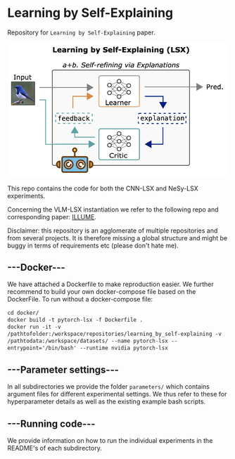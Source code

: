 # Learning by Self-Explaining
Repository for ```Learning by Self-Explaining``` paper.

![Learning by Self-Explaining (LSX)](figures/main_fig.png "Learning by Self-Explaining")

This repo contains the code for both the CNN-LSX and NeSy-LSX experiments.

Concerning the VLM-LSX instantiation we refer to the following repo and corresponding paper: [ILLUME](https://github.com/ml-research/ILLUME).

Disclaimer: this repository is an agglomerate of multiple repositories and from several projects. 
It is therefore missing a global structure and might be buggy in terms of requirements etc (please don't hate me). 

## ---Docker---
We have attached a Dockerfile to make reproduction easier. We further recommend to build your own docker-compose file 
based on the DockerFile. To run without a docker-compose file:
```
cd docker/
docker build -t pytorch-lsx -f Dockerfile .
docker run -it -v /pathtofolder:/workspace/repositories/learning_by_self-explaining -v /pathtodata:/workspace/datasets/ --name pytorch-lsx --entrypoint='/bin/bash' --runtime nvidia pytorch-lsx
```

## ---Parameter settings---
In all subdirectories we provide the folder ```parameters/``` which contains argument files for different experimental 
settings. We thus refer to these for hyperparameter details as well as the existing example bash scripts. 

## ---Running code---
We provide information on how to run the individual experiments in the README's of each subdirectory.


